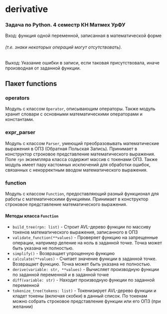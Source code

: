 # derivative
### Задача по Python. 4 семестр КН Матмех УрФУ
Вход: функция одной переменной, записанная в математической форме
###### (т.е. знаки некоторых операций могут отсутствовать).

Выход: Указание ошибки в записи, если таковая присутствовала, иначе производная от заданной функции.

## Пакет functions

### operators
Модуль с классом `Operator`, описывающим операторы. Также модуль хранит словари с основными математическими операторами и константами.

### expr_parser
Модуль с классом `Parser`, умеющий преобразовывать математические выражения в ОПЗ (Обратная Польская Запись). Принимает в конструктор строковое представление математического выражения. Поле `rpn` экземпляра класса содержит массив с токенами ОПЗ. Также модуль имеет пару кастомных исключений для обработки ошибок, связанных с некорректным вводом математического выражения.

### function
Модуль с классом `Function`, предоставляющий разный функционал для работы с математическими функциями. Принимает в конструктор строковое представление математического выражения.
#### Методы класса `Function`
+ `build_tree(rpn: list)` - Строит AVL-дерево функции по массиву токенов математического выражения, записанного в ОПЗ
+ `validate_function(**values)` - Проверяет функцию на запрещенные операции, например деление на ноль в заданной точке. Точка может быть указана не полностью.
+ `simplify()` - Возвращает упрощенную функцию
+ `calculate(**values)` - Считает значение функции в заданной точке. Возвращает функцию. Точка может быть указана не полностью.
+ `derive(variable: str, **values)` - Вычисляет производную функции по заданной переменной и в заданной точке
+ `diff(variable: str)` - Находит производную функции по заданной переменной
+ `tokenize_tree(tokens: list)` - Токенизирует AVL-дерево функции и кладет токены (включая скобки) в данный список. По токенам можно собрать строковое представление функции или его ОПЗ (при желании)
